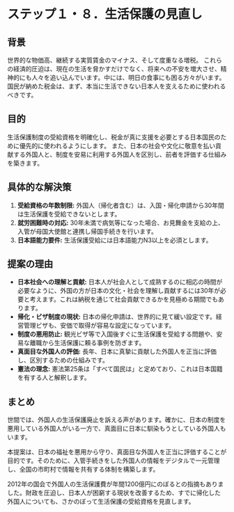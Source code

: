 # ステップ１・８．生活保護の見直し

## 背景

世界的な物価高、継続する実質賃金のマイナス、そして度重なる増税。
これらの経済的圧迫は、現在の生活を脅かすだけでなく、将来への不安を増大させ、精神的にも人々を追い込んでいます。中には、明日の食事にも困る方々がいます。
国民が納めた税金は、まず、本当に生活できない日本人を支えるために使われるべきです。

## 目的

生活保護制度の受給資格を明確化し、税金が真に支援を必要とする日本国民のために優先的に使われるようにします。
また、日本の社会や文化に敬意を払い貢献する外国人と、制度を安易に利用する外国人を区別し、前者を評価する仕組みを築きます。

## 具体的な解決策

1.  **受給資格の年数制限:**
    外国人（帰化者含む）は、入国・帰化申請から30年間は生活保護を受給できないとします。
2.  **就労困難時の対応:**
    30年未満で病気等になった場合、お見舞金を支給の上、入管が母国大使館と連携し帰国手続きを行います。
3.  **日本語能力要件:**
    生活保護受給には日本語能力N3以上を必須とします。

## 提案の理由

*   **日本社会への理解と貢献:** 日本人が社会人として成熟するのに相応の時間が必要なように、外国の方が日本の文化・社会を理解し貢献するには30年が必要と考えます。これは納税を通じて社会貢献できるかを見極める期間でもあります。
*   **帰化・ビザ制度の現状:** 日本の帰化申請は、世界的に見て緩い設定です。経営管理ビザも、安価で取得が容易な設定になっています。
*   **制度の悪用防止:** 観光ビザ等で入国後すぐに生活保護を受給する問題や、安易な離職から生活保護に頼る事例を防ぎます。
*   **真面目な外国人の評価:** 長年、日本に真摯に貢献した外国人を正当に評価し、区別するための仕組みです。
*   **憲法の理念:** 憲法第25条は「すべて国民は」と定めており、これは日本国籍を有する人と解釈します。

## まとめ

世間では、外国人の生活保護廃止を訴える声があります。確かに、日本の制度を悪用している外国人がいる一方で、真面目に日本に馴染もうとしている外国人もいます。

本提案は、日本の福祉を悪用から守り、真面目な外国人を正当に評価することが目的です。そのために、入管手続きをした外国人の情報をデジタルで一元管理し、全国の市町村で情報を共有する体制を構築します。

2012年の国会で外国人の生活保護費が年間1200億円にのぼるとの指摘もありました。財政を圧迫し、日本人が困窮する現状を改善するため、すでに帰化した外国人についても、さかのぼって生活保護の受給資格を見直します。